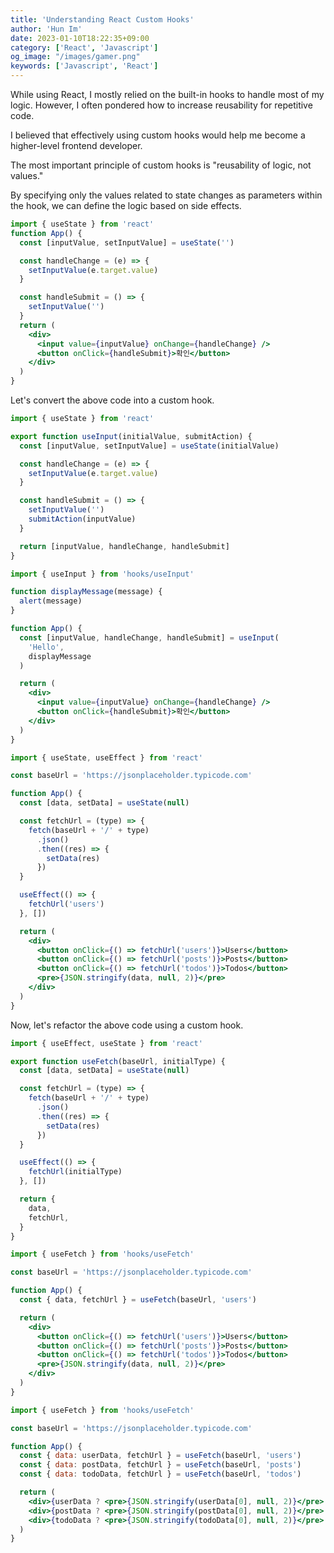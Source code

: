 ```yaml
---
title: 'Understanding React Custom Hooks'
author: 'Hun Im'
date: 2023-01-10T18:22:35+09:00
category: ['React', 'Javascript']
og_image: "/images/gamer.png" 
keywords: ['Javascript', 'React']
---
```

While using React, I mostly relied on the built-in hooks to handle most of my logic. However, I often pondered how to increase reusability for repetitive code.

I believed that effectively using custom hooks would help me become a higher-level frontend developer.

The most important principle of custom hooks is "reusability of logic, not values."

By specifying only the values related to state changes as parameters within the hook, we can define the logic based on side effects.

```jsx
import { useState } from 'react'
function App() {
  const [inputValue, setInputValue] = useState('')

  const handleChange = (e) => {
    setInputValue(e.target.value)
  }

  const handleSubmit = () => {
    setInputValue('')
  }
  return (
    <div>
      <input value={inputValue} onChange={handleChange} />
      <button onClick={handleSubmit}>확인</button>
    </div>
  )
}
```

Let's convert the above code into a custom hook.

```js
import { useState } from 'react'

export function useInput(initialValue, submitAction) {
  const [inputValue, setInputValue] = useState(initialValue)

  const handleChange = (e) => {
    setInputValue(e.target.value)
  }

  const handleSubmit = () => {
    setInputValue('')
    submitAction(inputValue)
  }

  return [inputValue, handleChange, handleSubmit]
}
```

```jsx
import { useInput } from 'hooks/useInput'

function displayMessage(message) {
  alert(message)
}

function App() {
  const [inputValue, handleChange, handleSubmit] = useInput(
    'Hello',
    displayMessage
  )

  return (
    <div>
      <input value={inputValue} onChange={handleChange} />
      <button onClick={handleSubmit}>확인</button>
    </div>
  )
}
```

```jsx
import { useState, useEffect } from 'react'

const baseUrl = 'https://jsonplaceholder.typicode.com'

function App() {
  const [data, setData] = useState(null)

  const fetchUrl = (type) => {
    fetch(baseUrl + '/' + type)
      .json()
      .then((res) => {
        setData(res)
      })
  }

  useEffect(() => {
    fetchUrl('users')
  }, [])

  return (
    <div>
      <button onClick={() => fetchUrl('users')}>Users</button>
      <button onClick={() => fetchUrl('posts')}>Posts</button>
      <button onClick={() => fetchUrl('todos')}>Todos</button>
      <pre>{JSON.stringify(data, null, 2)}</pre>
    </div>
  )
}
```

Now, let's refactor the above code using a custom hook.

```js
import { useEffect, useState } from 'react'

export function useFetch(baseUrl, initialType) {
  const [data, setData] = useState(null)

  const fetchUrl = (type) => {
    fetch(baseUrl + '/' + type)
      .json()
      .then((res) => {
        setData(res)
      })
  }

  useEffect(() => {
    fetchUrl(initialType)
  }, [])

  return {
    data,
    fetchUrl,
  }
}
```

```jsx
import { useFetch } from 'hooks/useFetch'

const baseUrl = 'https://jsonplaceholder.typicode.com'

function App() {
  const { data, fetchUrl } = useFetch(baseUrl, 'users')

  return (
    <div>
      <button onClick={() => fetchUrl('users')}>Users</button>
      <button onClick={() => fetchUrl('posts')}>Posts</button>
      <button onClick={() => fetchUrl('todos')}>Todos</button>
      <pre>{JSON.stringify(data, null, 2)}</pre>
    </div>
  )
}
```

```jsx
import { useFetch } from 'hooks/useFetch'

const baseUrl = 'https://jsonplaceholder.typicode.com'

function App() {
  const { data: userData, fetchUrl } = useFetch(baseUrl, 'users')
  const { data: postData, fetchUrl } = useFetch(baseUrl, 'posts')
  const { data: todoData, fetchUrl } = useFetch(baseUrl, 'todos')

  return (
    <div>{userData ? <pre>{JSON.stringify(userData[0], null, 2)}</pre> : null}</div>
    <div>{postData ? <pre>{JSON.stringify(postData[0], null, 2)}</pre> : null}</div>
    <div>{todoData ? <pre>{JSON.stringify(todoData[0], null, 2)}</pre> : null}</div>
  )
}
```
